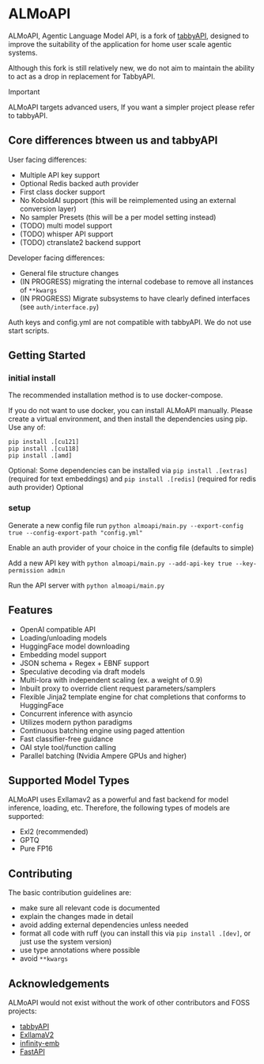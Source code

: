 # ALMoAPI

ALMoAPI, Agentic Language Model API, is a fork of [tabbyAPI](https://github.com/theroyallab/tabbyAPI/), designed to improve the suitability of the application for home user scale agentic systems.

Although this fork is still relatively new, we do not aim to maintain the ability to act as a drop in replacement for TabbyAPI.

> [!IMPORTANT]
> 
>  ALMoAPI targets advanced users, If you want a simpler project please refer to tabbyAPI.

## Core differences btween us and tabbyAPI

User facing differences:
- Multiple API key support
- Optional Redis backed auth provider
- First class docker support
- No KoboldAI support (this will be reimplemented using an external conversion layer)
- No sampler Presets (this will be a per model setting instead)
- (TODO) multi model support
- (TODO) whisper API support
- (TODO) ctranslate2 backend support

Developer facing differences:
- General file structure changes
- (IN PROGRESS) migrating the internal codebase to remove all instances of `**kwargs`
- (IN PROGRESS) Migrate subsystems to have clearly defined interfaces (see `auth/interface.py`)

Auth keys and config.yml are not compatible with tabbyAPI. We do not use start scripts.

## Getting Started

### initial install

The recommended installation method is to use docker-compose.

If you do not want to use docker, you can install ALMoAPI manually. Please create a virtual environment, and then install the dependencies using pip. Use any of:

```
pip install .[cu121]
pip install .[cu118]
pip install .[amd]
```

Optional: Some dependencies can be installed via `pip install .[extras]` (required for text embeddings) and `pip install .[redis]` (required for redis auth provider) Optional

### setup

Generate a new config file run `python almoapi/main.py --export-config true --config-export-path "config.yml"`

Enable an auth provider of your choice in the config file (defaults to simple)

Add a new API key with `python almoapi/main.py --add-api-key true --key-permission admin`

Run the API server with `python almoapi/main.py`

## Features

- OpenAI compatible API
- Loading/unloading models
- HuggingFace model downloading
- Embedding model support
- JSON schema + Regex + EBNF support
- Speculative decoding via draft models
- Multi-lora with independent scaling (ex. a weight of 0.9)
- Inbuilt proxy to override client request parameters/samplers
- Flexible Jinja2 template engine for chat completions that conforms to HuggingFace
- Concurrent inference with asyncio
- Utilizes modern python paradigms
- Continuous batching engine using paged attention
- Fast classifier-free guidance
- OAI style tool/function calling
- Parallel batching (Nvidia Ampere GPUs and higher)

## Supported Model Types

ALMoAPI uses Exllamav2 as a powerful and fast backend for model inference, loading, etc. Therefore, the following types of models are supported:

- Exl2 (recommended)
- GPTQ
- Pure FP16

## Contributing

The basic contribution guidelines are:
- make sure all relevant code is documented
- explain the changes made in detail
- avoid adding external dependencies unless needed
- format all code with ruff (you can install this via `pip install .[dev]`, or just use the system version)
- use type annotations where possible
- avoid `**kwargs`

## Acknowledgements

ALMoAPI would not exist without the work of other contributors and FOSS projects:

- [tabbyAPI](https://github.com/theroyallab/tabbyAPI/)
- [ExllamaV2](https://github.com/turboderp/exllamav2)
- [infinity-emb](https://github.com/michaelfeil/infinity)
- [FastAPI](https://github.com/fastapi/fastapi)
